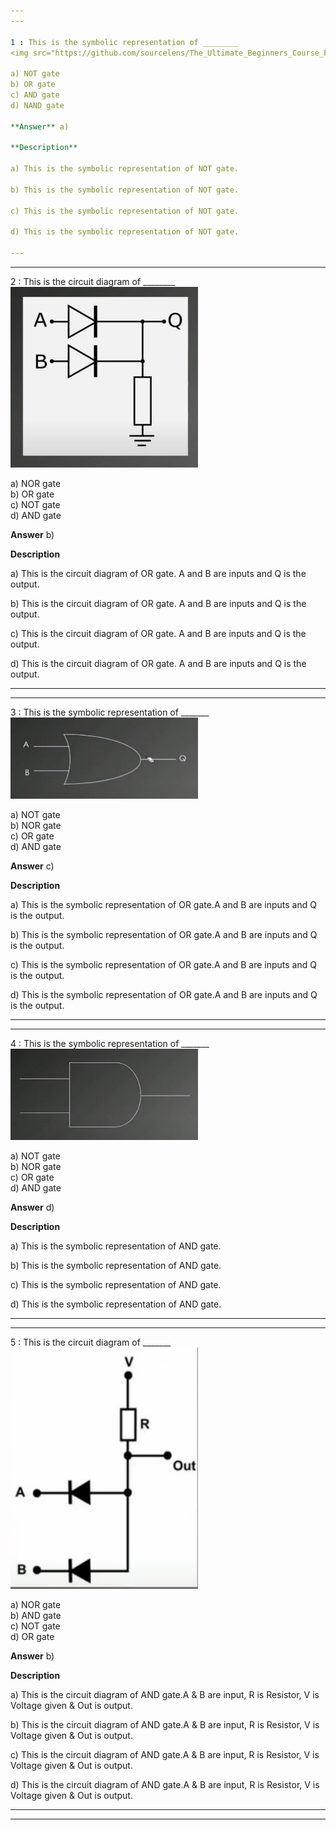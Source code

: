 ```yaml
---
---

1 : This is the symbolic representation of ________  
<img src="https://github.com/sourcelens/The_Ultimate_Beginners_Course_For_ComputerScience_Or_IT/blob/main/Questions/L_34_LogicGatesNOTORANDgates/Images/NOTgate.jpg" width="300"/>  

a) NOT gate  
b) OR gate  
c) AND gate  
d) NAND gate  

**Answer** a)

**Description**

a) This is the symbolic representation of NOT gate.

b) This is the symbolic representation of NOT gate.

c) This is the symbolic representation of NOT gate.

d) This is the symbolic representation of NOT gate.

---
```

---


2 : This is the circuit diagram of ________  
<img src="https://github.com/sourcelens/The_Ultimate_Beginners_Course_For_ComputerScience_Or_IT/blob/main/Questions/L_34_LogicGatesNOTORANDgates/Images/ORgate.jpg" width="300"/>  

a) NOR gate  
b) OR gate  
c) NOT gate  
d) AND gate  

**Answer** b)

**Description**

a) This is the circuit diagram of OR gate. A and B are inputs and Q is the output.

b) This is the circuit diagram of OR gate. A and B are inputs and Q is the output.

c) This is the circuit diagram of OR gate. A and B are inputs and Q is the output.

d) This is the circuit diagram of OR gate. A and B are inputs and Q is the output.

---
---


3 : This is the symbolic representation of _______  
<img src="https://github.com/sourcelens/The_Ultimate_Beginners_Course_For_ComputerScience_Or_IT/blob/main/Questions/L_34_LogicGatesNOTORANDgates/Images/SymbolicORgate.jpg" width="300"/>  

a) NOT gate  
b) NOR gate  
c) OR gate  
d) AND gate  

**Answer** c)

**Description**

a) This is the symbolic representation of OR gate.A and B are inputs and Q is the output.  

b) This is the symbolic representation of OR gate.A and B are inputs and Q is the output.

c) This is the symbolic representation of OR gate.A and B are inputs and Q is the output.

d) This is the symbolic representation of OR gate.A and B are inputs and Q is the output.

---
---


4 : This is the symbolic representation of _______  
<img src="https://github.com/sourcelens/The_Ultimate_Beginners_Course_For_ComputerScience_Or_IT/blob/main/Questions/L_34_LogicGatesNOTORANDgates/Images/SymbolicANDgate.jpg" width="300"/>  

a) NOT gate  
b) NOR gate  
c) OR gate  
d) AND gate  

**Answer** d)

**Description**

a) This is the symbolic representation of AND gate.

b) This is the symbolic representation of AND gate.

c) This is the symbolic representation of AND gate.

d) This is the symbolic representation of AND gate.

---
---


5 : This is the circuit diagram of _______  
<img src="https://github.com/sourcelens/The_Ultimate_Beginners_Course_For_ComputerScience_Or_IT/blob/main/Questions/L_34_LogicGatesNOTORANDgates/Images/CircuitDiagramANDgate.jpg" width="300"/>  

a) NOR gate  
b) AND gate  
c) NOT gate  
d) OR gate  

**Answer** b)

**Description**

a) This is the circuit diagram of AND gate.A & B are input, R is Resistor, V is Voltage given & Out is output.

b) This is the circuit diagram of AND gate.A & B are input, R is Resistor, V is Voltage given & Out is output.

c) This is the circuit diagram of AND gate.A & B are input, R is Resistor, V is Voltage given & Out is output.

d) This is the circuit diagram of AND gate.A & B are input, R is Resistor, V is Voltage given & Out is output.

---
---












